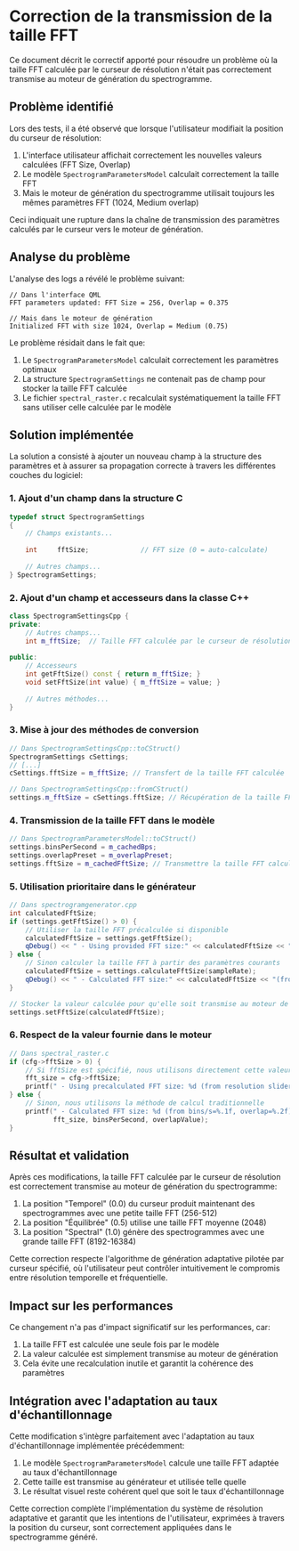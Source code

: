 # Correction de la transmission de la taille FFT

Ce document décrit le correctif apporté pour résoudre un problème où la taille FFT calculée par le curseur de résolution n'était pas correctement transmise au moteur de génération du spectrogramme.

## Problème identifié

Lors des tests, il a été observé que lorsque l'utilisateur modifiait la position du curseur de résolution:

1. L'interface utilisateur affichait correctement les nouvelles valeurs calculées (FFT Size, Overlap)
2. Le modèle `SpectrogramParametersModel` calculait correctement la taille FFT
3. Mais le moteur de génération du spectrogramme utilisait toujours les mêmes paramètres FFT (1024, Medium overlap)

Ceci indiquait une rupture dans la chaîne de transmission des paramètres calculés par le curseur vers le moteur de génération.

## Analyse du problème

L'analyse des logs a révélé le problème suivant:

```
// Dans l'interface QML
FFT parameters updated: FFT Size = 256, Overlap = 0.375

// Mais dans le moteur de génération
Initialized FFT with size 1024, Overlap = Medium (0.75)
```

Le problème résidait dans le fait que:

1. Le `SpectrogramParametersModel` calculait correctement les paramètres optimaux
2. La structure `SpectrogramSettings` ne contenait pas de champ pour stocker la taille FFT calculée
3. Le fichier `spectral_raster.c` recalculait systématiquement la taille FFT sans utiliser celle calculée par le modèle

## Solution implémentée

La solution a consisté à ajouter un nouveau champ à la structure des paramètres et à assurer sa propagation correcte à travers les différentes couches du logiciel:

### 1. Ajout d'un champ dans la structure C

```c
typedef struct SpectrogramSettings
{
    // Champs existants...
    
    int     fftSize;             // FFT size (0 = auto-calculate)
    
    // Autres champs...
} SpectrogramSettings;
```

### 2. Ajout d'un champ et accesseurs dans la classe C++

```cpp
class SpectrogramSettingsCpp {
private:
    // Autres champs...
    int m_fftSize;  // Taille FFT calculée par le curseur de résolution (0=auto)
    
public:
    // Accesseurs
    int getFftSize() const { return m_fftSize; }
    void setFftSize(int value) { m_fftSize = value; }
    
    // Autres méthodes...
}
```

### 3. Mise à jour des méthodes de conversion

```cpp
// Dans SpectrogramSettingsCpp::toCStruct()
SpectrogramSettings cSettings;
// [...]
cSettings.fftSize = m_fftSize; // Transfert de la taille FFT calculée

// Dans SpectrogramSettingsCpp::fromCStruct()
settings.m_fftSize = cSettings.fftSize; // Récupération de la taille FFT
```

### 4. Transmission de la taille FFT dans le modèle

```cpp
// Dans SpectrogramParametersModel::toCStruct()
settings.binsPerSecond = m_cachedBps;
settings.overlapPreset = m_overlapPreset;
settings.fftSize = m_cachedFftSize; // Transmettre la taille FFT calculée
```

### 5. Utilisation prioritaire dans le générateur

```cpp
// Dans spectrogramgenerator.cpp
int calculatedFftSize;
if (settings.getFftSize() > 0) {
    // Utiliser la taille FFT précalculée si disponible
    calculatedFftSize = settings.getFftSize();
    qDebug() << " - Using provided FFT size:" << calculatedFftSize << "from resolution model";
} else {
    // Sinon calculer la taille FFT à partir des paramètres courants
    calculatedFftSize = settings.calculateFftSize(sampleRate);
    qDebug() << " - Calculated FFT size:" << calculatedFftSize << "(from bins/s=" << binsPerSecond << ")";
}

// Stocker la valeur calculée pour qu'elle soit transmise au moteur de génération
settings.setFftSize(calculatedFftSize);
```

### 6. Respect de la valeur fournie dans le moteur

```c
// Dans spectral_raster.c
if (cfg->fftSize > 0) {
    // Si fftSize est spécifié, nous utilisons directement cette valeur
    fft_size = cfg->fftSize;
    printf(" - Using precalculated FFT size: %d (from resolution slider)\n", fft_size);
} else {
    // Sinon, nous utilisons la méthode de calcul traditionnelle
    printf(" - Calculated FFT size: %d (from bins/s=%.1f, overlap=%.2f)\n",
           fft_size, binsPerSecond, overlapValue);
}
```

## Résultat et validation

Après ces modifications, la taille FFT calculée par le curseur de résolution est correctement transmise au moteur de génération du spectrogramme:

1. La position "Temporel" (0.0) du curseur produit maintenant des spectrogrammes avec une petite taille FFT (256-512)
2. La position "Équilibrée" (0.5) utilise une taille FFT moyenne (2048)
3. La position "Spectral" (1.0) génère des spectrogrammes avec une grande taille FFT (8192-16384)

Cette correction respecte l'algorithme de génération adaptative pilotée par curseur spécifié, où l'utilisateur peut contrôler intuitivement le compromis entre résolution temporelle et fréquentielle.

## Impact sur les performances

Ce changement n'a pas d'impact significatif sur les performances, car:

1. La taille FFT est calculée une seule fois par le modèle
2. La valeur calculée est simplement transmise au moteur de génération
3. Cela évite une recalculation inutile et garantit la cohérence des paramètres

## Intégration avec l'adaptation au taux d'échantillonnage

Cette modification s'intègre parfaitement avec l'adaptation au taux d'échantillonnage implémentée précédemment:

1. Le modèle `SpectrogramParametersModel` calcule une taille FFT adaptée au taux d'échantillonnage
2. Cette taille est transmise au générateur et utilisée telle quelle
3. Le résultat visuel reste cohérent quel que soit le taux d'échantillonnage

Cette correction complète l'implémentation du système de résolution adaptative et garantit que les intentions de l'utilisateur, exprimées à travers la position du curseur, sont correctement appliquées dans le spectrogramme généré.
